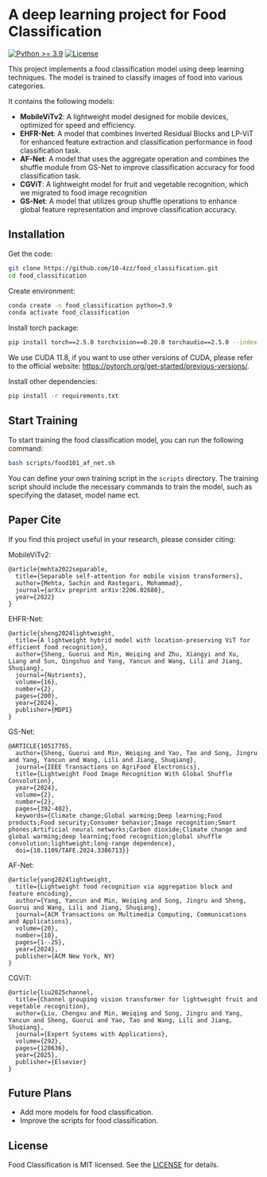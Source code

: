 # A deep learning project for Food Classification

[![Python >= 3.9](https://img.shields.io/badge/python->=3.9-blue.svg)](https://www.python.org/downloads/release/)
[![License](https://img.shields.io/badge/license-MIT-blue.svg)](https://opensource.org/license/mit/)

This project implements a food classification model using deep learning techniques. The model is trained to classify images of food into various categories.

It contains the following models:
- **MobileViTv2**: A lightweight model designed for mobile devices, optimized for speed and efficiency.
- **EHFR-Net**: A model that combines Inverted Residual Blocks and LP-ViT for enhanced feature extraction and classification performance in food classification task.
- **AF-Net**: A model that uses the aggregate operation and combines the shuffle module from GS-Net to improve classification accuracy for food classification task.
- **CGViT**: A lightweight model for fruit and vegetable recognition, which we migrated to food image recognition 
- **GS-Net**: A model that utilizes group shuffle operations to enhance global feature representation and improve classification accuracy.

## Installation

Get the code:

```bash
git clone https://github.com/10-4zz/food_classification.git
cd food_classification
```

Create environment:

```bash
conda create -n food_classification python=3.9
conda activate food_classification
```

Install torch package:

```bash
pip install torch==2.5.0 torchvision==0.20.0 torchaudio==2.5.0 --index-url https://download.pytorch.org/whl/cu118
```
We use CUDA 11.8, if you want to use other versions of CUDA, please refer to the official website: https://pytorch.org/get-started/previous-versions/.

Install other dependencies:

```bash
pip install -r requirements.txt
```

## Start Training
To start training the food classification model, you can run the following command:

```bash
bash scripts/food101_af_net.sh
```
You can define your own training script in the `scripts` directory. The training script should include the necessary commands to train the model, such as specifying the dataset, model name ect.

## Paper Cite
If you find this project useful in your research, please consider citing:

MobileViTv2:
```
@article{mehta2022separable,
  title={Separable self-attention for mobile vision transformers},
  author={Mehta, Sachin and Rastegari, Mohammad},
  journal={arXiv preprint arXiv:2206.02680},
  year={2022}
}
```

EHFR-Net:
```
@article{sheng2024lightweight,
  title={A lightweight hybrid model with location-preserving ViT for efficient food recognition},
  author={Sheng, Guorui and Min, Weiqing and Zhu, Xiangyi and Xu, Liang and Sun, Qingshuo and Yang, Yancun and Wang, Lili and Jiang, Shuqiang},
  journal={Nutrients},
  volume={16},
  number={2},
  pages={200},
  year={2024},
  publisher={MDPI}
}
```

GS-Net:
```
@ARTICLE{10517765,
  author={Sheng, Guorui and Min, Weiqing and Yao, Tao and Song, Jingru and Yang, Yancun and Wang, Lili and Jiang, Shuqiang},
  journal={IEEE Transactions on AgriFood Electronics}, 
  title={Lightweight Food Image Recognition With Global Shuffle Convolution}, 
  year={2024},
  volume={2},
  number={2},
  pages={392-402},
  keywords={Climate change;Global warming;Deep learning;Food products;Food security;Consumer behavior;Image recognition;Smart phones;Artificial neural networks;Carbon dioxide;Climate change and global warming;deep learning;food recognition;global shuffle convolution;lightweight;long-range dependence},
  doi={10.1109/TAFE.2024.3386713}}

```

AF-Net:
```
@article{yang2024lightweight,
  title={Lightweight food recognition via aggregation block and feature encoding},
  author={Yang, Yancun and Min, Weiqing and Song, Jingru and Sheng, Guorui and Wang, Lili and Jiang, Shuqiang},
  journal={ACM Transactions on Multimedia Computing, Communications and Applications},
  volume={20},
  number={10},
  pages={1--25},
  year={2024},
  publisher={ACM New York, NY}
}
```

CGViT:
```
@article{liu2025channel,
  title={Channel grouping vision transformer for lightweight fruit and vegetable recognition},
  author={Liu, Chengxu and Min, Weiqing and Song, Jingru and Yang, Yancun and Sheng, Guorui and Yao, Tao and Wang, Lili and Jiang, Shuqiang},
  journal={Expert Systems with Applications},
  volume={292},
  pages={128636},
  year={2025},
  publisher={Elsevier}
}
```

## Future Plans
- Add more models for food classification.
- Improve the scripts for food classification.

## License

Food Classification is MIT licensed. See the [LICENSE](LICENSE) for details.